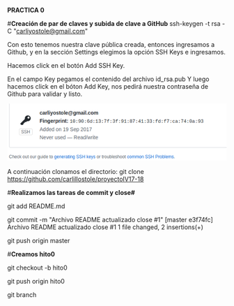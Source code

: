 **PRACTICA 0**

#**Creación de par de claves y subida de clave a GitHub**
ssh-keygen -t rsa -C "carliyostole@gmail.com"

Con esto tenemos nuestra clave pública creada, entonces ingresamos a Github, y en la sección Settings elegimos la opción SSH Keys e ingresamos.


Hacemos click en el botón Add SSH Key.


En el campo Key pegamos el contenido del archivo id_rsa.pub
Y luego hacemos click en el bóton Add Key, nos pedirá nuestra contraseña de Github para validar y listo.

![curl](https://github.com/carlillostole/proyectoIV17-18/blob/hito0/capturas/Captura%20de%20pantalla%20de%202017-09-19%2011-49-06.png?raw=true)


A continuación clonamos el directorio:
git clone https://github.com/carlillostole/proyectoIV17-18

#**Realizamos las tareas de commit y close#**

git add README.md

git commit -m "Archivo README actualizado close #1"
[master e3f74fc] Archivo README actualizado close #1
 1 file changed, 2 insertions(+)
 
git push origin master

#**Creamos hito0**

git checkout -b hito0

git push origin hito0

git branch
